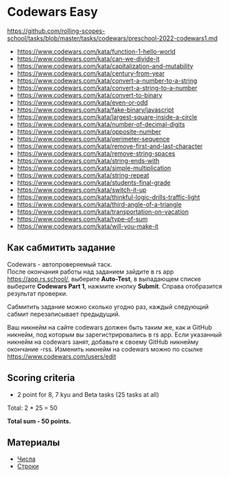 # Codewars Easy

https://github.com/rolling-scopes-school/tasks/blob/master/tasks/codewars/preschool-2022-codewars1.md

- https://www.codewars.com/kata/function-1-hello-world
- https://www.codewars.com/kata/can-we-divide-it
- https://www.codewars.com/kata/capitalization-and-mutability
- https://www.codewars.com/kata/century-from-year
- https://www.codewars.com/kata/convert-a-number-to-a-string
- https://www.codewars.com/kata/convert-a-string-to-a-number
- https://www.codewars.com/kata/convert-to-binary
- https://www.codewars.com/kata/even-or-odd
- https://www.codewars.com/kata/fake-binary/javascript
- https://www.codewars.com/kata/largest-square-inside-a-circle
- https://www.codewars.com/kata/number-of-decimal-digits
- https://www.codewars.com/kata/opposite-number
- https://www.codewars.com/kata/perimeter-sequence
- https://www.codewars.com/kata/remove-first-and-last-character
- https://www.codewars.com/kata/remove-string-spaces
- https://www.codewars.com/kata/string-ends-with
- https://www.codewars.com/kata/simple-multiplication
- https://www.codewars.com/kata/string-repeat
- https://www.codewars.com/kata/students-final-grade
- https://www.codewars.com/kata/switch-it-up
- https://www.codewars.com/kata/thinkful-logic-drills-traffic-light
- https://www.codewars.com/kata/third-angle-of-a-triangle
- https://www.codewars.com/kata/transportation-on-vacation
- https://www.codewars.com/kata/type-of-sum
- https://www.codewars.com/kata/will-you-make-it

## Как сабмитить задание

Codewars - автопроверяемый таск.  
После окончания работы над заданием зайдите в rs app https://app.rs.school/, выберите **Auto-Test**, в выпадающем списке
выберите **Codewars Part 1**, нажмите кнопку **Submit**. Справа отобразится результат проверки.

Сабмитить задание можно сколько угодно раз, каждый следующий сабмит перезаписывает предыдущий.

Ваш никнейм на сайте codewars должен быть таким же, как и GitHub никнейм, под которым вы зарегистрировались в rs app.
Если указанный никнейм на codewars занят, добавьте к своему GitHub никнейму окончание -rss. Изменить никнейм на codewars
можно по ссылке https://www.codewars.com/users/edit

## Scoring criteria

* 2 point for 8, 7 kyu and Beta tasks (25 tasks at all)

Total: 2 * 25 = 50

**Total sum - 50 points.**

## Материалы

- [Числа](https://learn.javascript.ru/number)
- [Строки](https://learn.javascript.ru/string)
